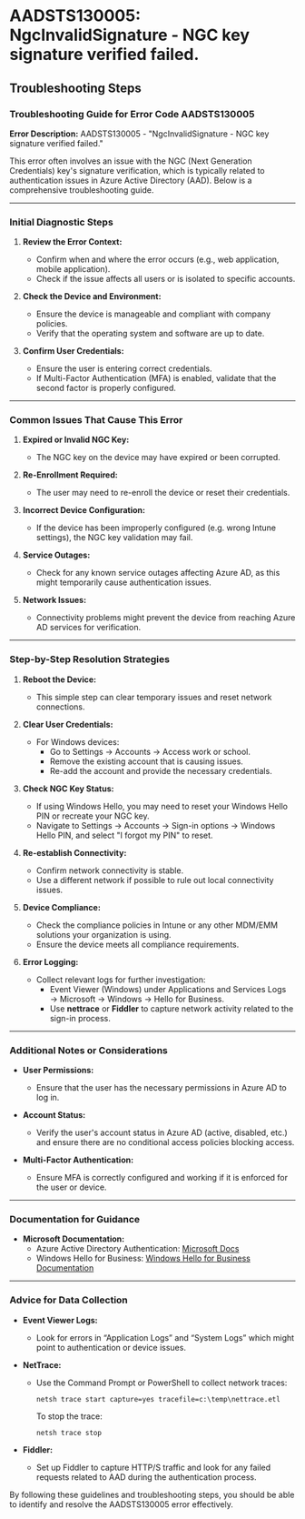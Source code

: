 
# AADSTS130005: NgcInvalidSignature - NGC key signature verified failed.


## Troubleshooting Steps
### Troubleshooting Guide for Error Code AADSTS130005

**Error Description:** AADSTS130005 - "NgcInvalidSignature - NGC key signature verified failed."

This error often involves an issue with the NGC (Next Generation Credentials) key's signature verification, which is typically related to authentication issues in Azure Active Directory (AAD). Below is a comprehensive troubleshooting guide.

---

### Initial Diagnostic Steps

1. **Review the Error Context:**
   - Confirm when and where the error occurs (e.g., web application, mobile application).
   - Check if the issue affects all users or is isolated to specific accounts.

2. **Check the Device and Environment:**
   - Ensure the device is manageable and compliant with company policies.
   - Verify that the operating system and software are up to date.

3. **Confirm User Credentials:**
   - Ensure the user is entering correct credentials.
   - If Multi-Factor Authentication (MFA) is enabled, validate that the second factor is properly configured.

---

### Common Issues That Cause This Error

1. **Expired or Invalid NGC Key:**
   - The NGC key on the device may have expired or been corrupted.

2. **Re-Enrollment Required:**
   - The user may need to re-enroll the device or reset their credentials.

3. **Incorrect Device Configuration:**
   - If the device has been improperly configured (e.g. wrong Intune settings), the NGC key validation may fail.

4. **Service Outages:**
   - Check for any known service outages affecting Azure AD, as this might temporarily cause authentication issues.

5. **Network Issues:**
   - Connectivity problems might prevent the device from reaching Azure AD services for verification.

---

### Step-by-Step Resolution Strategies

1. **Reboot the Device:**
   - This simple step can clear temporary issues and reset network connections.

2. **Clear User Credentials:**
   - For Windows devices:
     - Go to Settings → Accounts → Access work or school.
     - Remove the existing account that is causing issues.
     - Re-add the account and provide the necessary credentials.
   
3. **Check NGC Key Status:**
   - If using Windows Hello, you may need to reset your Windows Hello PIN or recreate your NGC key.
   - Navigate to Settings → Accounts → Sign-in options → Windows Hello PIN, and select "I forgot my PIN" to reset.

4. **Re-establish Connectivity:**
   - Confirm network connectivity is stable.
   - Use a different network if possible to rule out local connectivity issues.

5. **Device Compliance:**
   - Check the compliance policies in Intune or any other MDM/EMM solutions your organization is using.
   - Ensure the device meets all compliance requirements.

6. **Error Logging:**
   - Collect relevant logs for further investigation:
     - Event Viewer (Windows) under Applications and Services Logs → Microsoft → Windows → Hello for Business.
     - Use **nettrace** or **Fiddler** to capture network activity related to the sign-in process.

---

### Additional Notes or Considerations

- **User Permissions:**
  - Ensure that the user has the necessary permissions in Azure AD to log in.

- **Account Status:**
  - Verify the user's account status in Azure AD (active, disabled, etc.) and ensure there are no conditional access policies blocking access.

- **Multi-Factor Authentication:**
  - Ensure MFA is correctly configured and working if it is enforced for the user or device.

---

### Documentation for Guidance

- **Microsoft Documentation:**
  - Azure Active Directory Authentication: [Microsoft Docs](https://docs.microsoft.com/en-us/azure/active-directory/develop/authentication-scenarios)
  - Windows Hello for Business: [Windows Hello for Business Documentation](https://docs.microsoft.com/en-us/windows/security/identity-protection/hello-for-business/)

---

### Advice for Data Collection

- **Event Viewer Logs:**
  - Look for errors in “Application Logs” and “System Logs” which might point to authentication or device issues.

- **NetTrace:**
  - Use the Command Prompt or PowerShell to collect network traces:
    ```
    netsh trace start capture=yes tracefile=c:\temp\nettrace.etl
    ```
    To stop the trace:
    ```
    netsh trace stop
    ```

- **Fiddler:**
  - Set up Fiddler to capture HTTP/S traffic and look for any failed requests related to AAD during the authentication process.

By following these guidelines and troubleshooting steps, you should be able to identify and resolve the AADSTS130005 error effectively.